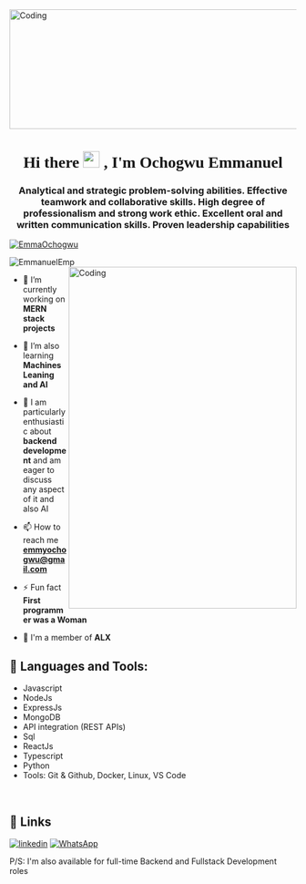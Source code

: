 <img align="center" alt="Coding" width="900" height="210" src="https://user-images.githubusercontent.com/87908445/235131049-84bef981-cb33-4c62-af7f-3ad90e67381e.gif">
<!-- ![]((https://user-images.githubusercontent.com/87908445/235133190-eccc2d65-f3ee-40ff-bc93-c445459a5559.gif) -->



<h1 style="font-family:script;" align="center"> Hi there <img src="https://github.com/TheDudeThatCode/TheDudeThatCode/blob/master/Assets/Hi.gif" width="29px">
, I'm Ochogwu Emmanuel</h1>
<h3 align="center">Analytical and strategic problem-solving abilities. Effective teamwork and collaborative skills. High degree of professionalism and strong work ethic. Excellent oral and written communication skills. Proven leadership capabilities</h3>

<p align="left"> <a href="https://twitter.com/EmmaOchogwu" target="blank"><img src="https://img.shields.io/twitter/follow/EmmaOchogwu?logo=twitter&style=for-the-badge" alt="EmmaOchogwu" /></a> </p>

<p align="left"> <img src="https://komarev.com/ghpvc/?username=EmmanuelEmp&label=Profile%20views&color=0e75b6&style=flat" alt="EmmanuelEmp" />
 <img align= "right" alt="Coding" width="400" height="600" src="https://camo.githubusercontent.com/5ddf73ad3a205111cf8c686f687fc216c2946a75005718c8da5b837ad9de78c9/68747470733a2f2f7468756d62732e6766796361742e636f6d2f4576696c4e657874446576696c666973682d736d616c6c2e676966">


- 🔭 I’m currently working on **MERN stack projects**

- 🌱 I’m also learning **Machines Leaning and AI**

- 💬 I am particularly enthusiastic about **backend development** and am eager to discuss any aspect of it and also AI

- 📫 How to reach me **emmyochogwu@gmail.com**

- ⚡ Fun fact **First programmer was a Woman**

- 🔭 I'm a member of **ALX**

## 🔭 Languages and Tools:
- Javascript
- NodeJs
- ExpressJs
- MongoDB
- API integration (REST APIs)
- Sql
- ReactJs
- Typescript
- Python
- Tools: Git & Github, Docker, Linux, VS Code

 <br>
 
 ## 🔗 Links
[![linkedin](https://img.shields.io/badge/linkedin-0A66C2?style=for-the-badge&logo=linkedin&logoColor=white)](https://www.linkedin.com/in/ochogwu-emmanuel)
[![WhatsApp](https://img.shields.io/badge/WhatsApp-25D366?style=for-the-badge&logo=whatsapp&logoColor=white)](https://wa.me/+2348163432307)


P/S: I'm also available for full-time Backend and Fullstack Development roles

 
 
<!---
EmmanuelEmp/EmmanuelEmp is a ✨ special ✨ repository because its `README.md` (this file) appears on your GitHub profile.
You can click the Preview link to take a look at your changes.

